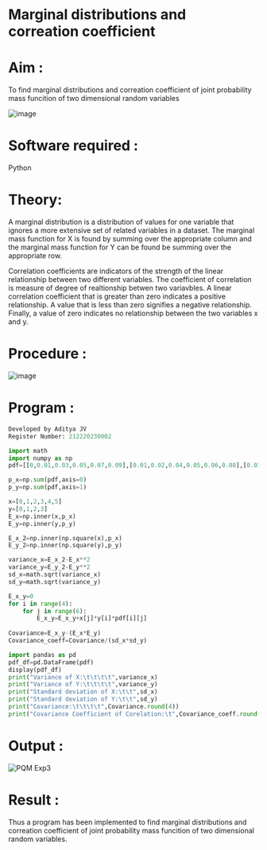 # Marginal distributions and correation coefficient  

# Aim : 

To find marginal distributions and correation coefficient of joint probability mass funcition of two dimensional random variables

![image](https://user-images.githubusercontent.com/104613195/168222062-bb7dec1f-f115-4669-8b4c-58283af8ccf3.png)

# Software required :  

Python

# Theory:

A marginal distribution is a distribution of values for one variable that ignores a more extensive set of related variables in a dataset.
The marginal mass function for X is found by summing over the appropriate column and the marginal mass function
for Y can be found be summing over the appropriate row.

Correlation coefficients are indicators of the strength of the linear relationship between two different variables. The coefficient of correlation is measure of degree of realtionship betwen two variavbles. A linear correlation coefficient that is greater than zero indicates a positive relationship. A value that is less than zero signifies a negative relationship. Finally, a value of zero indicates no relationship between the two variables x and y.  



# Procedure :
![image](https://user-images.githubusercontent.com/104613195/168220332-09383cb4-a7ac-4526-b547-fc522ca53227.png)



# Program :
```python
Developed by Aditya JV
Register Number: 212220230002

import math
import numpy as np
pdf=[[0,0.01,0.03,0.05,0.07,0.09],[0.01,0.02,0.04,0.05,0.06,0.08],[0.01,0.03,0.05,0.05,0.05,0.06],[0.01,0.02,0.04,0.06,0.06,0.05]]

p_x=np.sum(pdf,axis=0)
p_y=np.sum(pdf,axis=1)

x=[0,1,2,3,4,5]
y=[0,1,2,3]
E_x=np.inner(x,p_x)
E_y=np.inner(y,p_y)

E_x_2=np.inner(np.square(x),p_x)
E_y_2=np.inner(np.square(y),p_y)

variance_x=E_x_2-E_x**2
variance_y=E_y_2-E_y**2
sd_x=math.sqrt(variance_x)
sd_y=math.sqrt(variance_y)

E_x_y=0
for i in range(4):
    for j in range(6):
        E_x_y=E_x_y+x[j]*y[i]*pdf[i][j]
        
Covariance=E_x_y-(E_x*E_y)
Covariance_coeff=Covariance/(sd_x*sd_y)

import pandas as pd
pdf_df=pd.DataFrame(pdf)
display(pdf_df)
print("Variance of X:\t\t\t\t",variance_x)
print("Variance of Y:\t\t\t\t",variance_y)
print("Standard deviation of X:\t\t",sd_x)
print("Standard deviation of Y:\t\t",sd_y)
print("Covariance:\t\t\t\t",Covariance.round(4))
print("Covariance Coefficient of Corelation:\t",Covariance_coeff.round(4))
```



# Output : 
![PQM Exp3](https://user-images.githubusercontent.com/75235386/168963209-da6253a6-bfae-4001-8d4d-0edaf503c646.png)

# Result :
Thus a program has been implemented to find marginal distributions and correation coefficient of joint probability mass funcition of two dimensional random variables.

